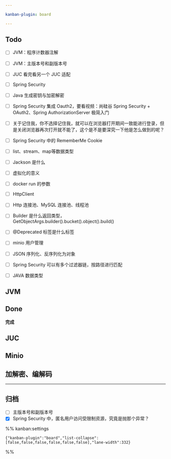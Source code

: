 ```yaml
---

kanban-plugin: board

---
```


## Todo

- [ ] JVM：程序计数器注解
- [ ] JVM：主版本号和副版本号
- [ ] JUC 看完看另一个 JUC 适配
- [ ] Spring Security
- [ ] Java 生成密钥与加密解密
- [ ] Spring Security 集成 Oauth2，要看视频：尚硅谷 Spring Security + OAuth2、Spring AuthorizationServer 极简入门
- [ ] 关于记住我，你不选择记住我，就可以在浏览器打开期间一致能进行登录，但是关闭浏览器再次打开就不能了，这个是不是要深究一下他是怎么做到的呢？
- [ ] Spring Security 中的 RememberMe Cookie
- [ ] list、stream、map等数据类型
- [ ] Jackson 是什么
- [ ] 虚拟化的意义
- [ ] docker run 的参数
- [ ] HttpClient
- [ ] Http 连接池、MySQL 连接池、线程池
- [ ] Builder 是什么返回类型，GetObjectArgs.builder().bucket().object().build()
- [ ] @Deprecated 标签是什么标签
- [ ] minio 用户管理
- [ ] JSON 序列化、反序列化为对象
- [ ] Spring Security 可以有多个过滤器链，按路径进行匹配
- [ ] JAVA 数据类型


## JVM



## Done

**完成**


## JUC



## Minio



## 加解密、编解码



***

## 归档

- [ ] 主版本号和副版本号
- [x] Spring Security 中，匿名用户访问受限制资源，究竟是抛那个异常？

%% kanban:settings
```
{"kanban-plugin":"board","list-collapse":[false,false,false,false,false,false],"lane-width":332}
```
%%